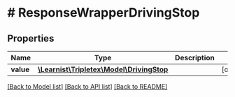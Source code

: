 # # ResponseWrapperDrivingStop

## Properties

Name | Type | Description | Notes
------------ | ------------- | ------------- | -------------
**value** | [**\Learnist\Tripletex\Model\DrivingStop**](DrivingStop.md) |  | [optional]

[[Back to Model list]](../../README.md#models) [[Back to API list]](../../README.md#endpoints) [[Back to README]](../../README.md)
